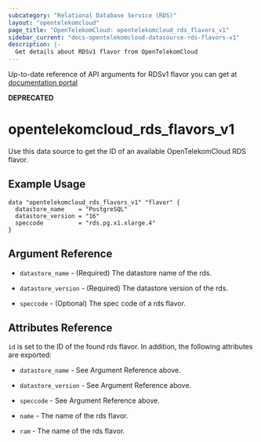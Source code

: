 ```yaml
---
subcategory: "Relational Database Service (RDS)"
layout: "opentelekomcloud"
page_title: "OpenTelekomCloud: opentelekomcloud_rds_flavors_v1"
sidebar_current: "docs-opentelekomcloud-datasource-rds-flavors-v1"
description: |-
  Get details about RDSv1 flavor from OpenTelekomCloud
---
```


Up-to-date reference of API arguments for RDSv1 flavor you can get at
[documentation portal](https://docs.otc.t-systems.com/relational-database-service/api-ref/api_v1_to_be_discarded/db_instance_management/obtaining_all_db_instance_specifications.html#en-us-topic-0032347783)

**DEPRECATED**
# opentelekomcloud_rds_flavors_v1

Use this data source to get the ID of an available OpenTelekomCloud RDS flavor.

## Example Usage

```hcl
data "opentelekomcloud_rds_flavors_v1" "flavor" {
  datastore_name    = "PostgreSQL"
  datastore_version = "16"
  speccode          = "rds.pg.x1.xlarge.4"
}
```

## Argument Reference

* `datastore_name` - (Required) The datastore name of the rds.

* `datastore_version` - (Required) The datastore version of the rds.

* `speccode` - (Optional) The spec code of a rds flavor.

## Attributes Reference

`id` is set to the ID of the found rds flavor. In addition, the following attributes are exported:

* `datastore_name` - See Argument Reference above.

* `datastore_version` - See Argument Reference above.

* `speccode` - See Argument Reference above.

* `name` - The name of the rds flavor.

* `ram` - The name of the rds flavor.
